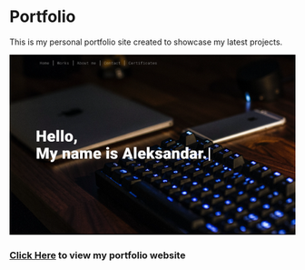 # Portfolio
This is my personal portfolio site created to showcase my latest projects.

<div>
  <img src="/alekskostadinov/mediafiles/images/Portfolio.png">
</div>

### [Click Here](https://alekskostadinov.com/) to view my portfolio website
